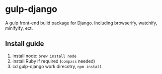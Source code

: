 gulp-django
===========

A gulp front-end build package for Django. Including browserify, watchify, minifyify, ect.

## Install guide

1. install node: `brew install node`
2. install Ruby if required (`compass` needed)
2. cd gulp-django work direcotry, `npm install`
